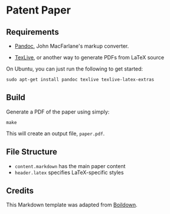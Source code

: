 # Patent Paper

## Requirements

-   [Pandoc](http://johnmacfarlane.net/pandoc/), John MacFarlane's markup
    converter.

-   [TexLive](http://www.tug.org/texlive/), or another way to generate PDFs
    from LaTeX source

On Ubuntu, you can just run the following to get started:

    sudo apt-get install pandoc texlive texlive-latex-extras

## Build

Generate a PDF of the paper using simply:

    make

This will create an output file, `paper.pdf`.

## File Structure

-   `content.markdown` has the main paper content
-   `header.latex` specifies LaTeX-specific styles

## Credits

This Markdown template was adapted from
[Boildown](https://github.com/Pringley/boildown).
